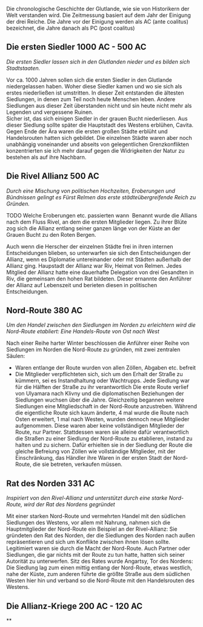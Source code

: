 Die chronologische Geschichte der Glutlande, wie sie von Historikern der Welt verstanden wird.
Die Zeitmessung basiert auf dem Jahr der Einigung der drei Reiche. Die Jahre vor der Einigung werden als AC (ante coalitus) bezeichnet, die Jahre danach als PC (post coalitus) 

## Die ersten Siedler 1000 AC - 500 AC
*Die ersten Siedler lassen sich in den Glutlanden nieder und es bilden sich Stadtstaaten.*

Vor ca. 1000 Jahren sollen sich die ersten Siedler in den Glutlande niedergelassen haben. Woher diese Siedler kamen und wo sie sich als erstes niederließen ist umstritten. In dieser Zeit entstanden die ältesten Siedlungen, in denen zum Teil noch heute Menschen leben. Andere Siedlungen aus dieser Zeit überstanden nicht und sin heute nicht mehr als Legenden und vergessene Ruinen.  
Sicher ist, das sich einigen Siedler in der grauen Bucht niederliesen. Aus dieser Siedlung sollte später die Hauptstadt des Westens erblühen, Cavita.  
Gegen Ende der Ära waren die ersten großen Städte erblüht und Handelsrouten hatten sich gebildet. Die einzelnen Städte waren aber noch unabhängig voneinander und abseits von gelegentlichen Grenzkonflikten konzentrierten sie ich mehr darauf gegen die Widrigkeiten der Natur zu bestehen als auf ihre Nachbarn.

## Die Rivel Allianz 500 AC
*Durch eine Mischung von politischen Hochzeiten, Eroberungen und Bündnissen gelingt es Fürst Relmen das erste städteübergreifende Reich zu Gründen.*

TODO Welche Eroberungen etc. passierten wann
‌
Benannt wurde die Allians nach dem Fluss Rivel, an dem die ersten Mitglieder liegen. Zu ihrer Blüte zog sich die Allianz entlang seiner ganzen länge von der Küste an der Grauen Bucht zu den Roten Bergen.‌

Auch wenn die Herscher der einzelnen Städte frei in ihren internen Entscheidungen blieben, so unterwarfen sie sich den Entscheidungen der Allianz, wenn es Diplomatie untereinander oder mit Städten außerhalb der Allianz ging. Haupstadt der Allianz war Riv, Heimat von Relmen. Jedes Mitglied der Allianz hatte eine dauerhafte Delegation von drei Gesandten in Riv, die gemeinsam den hohen Rat bildeten. Dieser ernannte den Anführer der Allianz auf Lebenszeit und berieten diesen in politischen Entscheidungen.

## Nord-Route 380 AC
*Um den Handel zwischen den Siedlungen im Norden zu erleichtern wird die Nord-Route etabliert: Eine Handels-Route von Ost nach West*

Nach einer Reihe harter Winter beschlossen die Anführer einer Reihe von Siedlungen im Norden die Nord-Route zu gründen, mit zwei zentralen Säulen:
* Waren entlange der Route wurden von allen Zöllen, Abgaben etc. befreit
* Die Mitglieder verpflichteten sich, sich um den Erhalt der Straße zu kümmern, sei es Instandhaltung oder Wachtrupps. Jede Siedlung war für die Hälften der Straße zu ihr verantwortlich
Die erste Route verlief von Ulyamara nach Klivny und die diplomatischen Beziehungen der Siedlungen wuchsen über die Jahre. Gleichzeitig begannen weitere Siedlungen eine Mitgliedschaft in der Nord-Route anzustreben. Während die eigentliche Route sich kaum änderte, 4 mal wurde die Route nach Osten erweitert, 1 mal nach Westen, wurden dennoch neue Mitglieder aufgenommen. 
Diese waren aber keine vollständigen Mitglieder der Route, nur Partner. Stattdessen waren sie alleine dafür verantwortlich die Straßen zu einer Siedlung der Nord-Route zu etablieren, instand zu halten und zu sichern. Dafür erhielten sie in der Siedlung der Route die gleiche Befreiung von Zöllen wie vollständige Mitglieder, mit der Einschränkung, das Händler ihre Waren in der ersten Stadt der Nord-Route, die sie betreten, verkaufen müssen.
## Rat des Norden 331 AC
*Inspiriert von den Rivel-Allianz und unterstützt durch eine starke Nord-Route, wird der Rat des Nordens gegründet*

Mit einer starken Nord-Route und vermehrten Handel mit den südlichen Siedlungen des Westens, vor allem mit Nahrung, nahmen sich die Hauptmitglieder der Nord-Route ein Beispiel an der Rivel-Allianz: Sie gründeten den Rat des Norden, der die Siedlungen des Norden nach außen repräsentieren und sich um Konflikte zwischen ihnen lösen sollte. Legitimiert waren sie durch die Macht der Nord-Route. Auch Partner oder Siedlungen, die gar nichts mit der Route zu tun hatte, hatten sich seiner Autorität zu unterwerfen.
Sitz des Rates wurde Angartsy, Tor des Nordens: Die Siedlung lag zum einen mittig entlang der Nord-Route, etwas westlich, nahe der Küste, zum anderen führte die größte Straße aus dem südlichen Westen hier hin und verband so die Nord-Route mit den Handelsrouten des Westens.
## Die Allianz-Kriege 200 AC - 120 AC
**